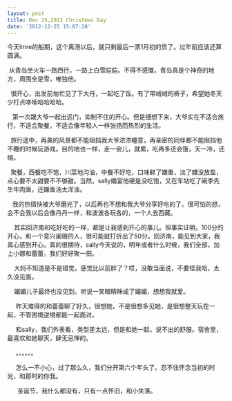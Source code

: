 ```yaml
---
layout: post
title: Dec 25,2012 Christmas Day
date: '2012-12-25 15:07:28'
---
```



今天Imre的船期，这个离港以后，就只剩最后一票1月初的货了。过年前应该还算圆满。

 从青岛坐火车一路西行，一路上白雪皑皑。不得不感慨，青岛真是个神奇的地方，周围全是雪，唯独他。

  很开心，出发前匆忙见了下大丹，一起吃了饭。有了带绒绒的裤子，希望她冬天少打点哆嗦哈哈哈哈。

   第一次跟大爷一起出远门，抑制不住的开心。但是细想下来，大爷实在不适合旅行，不适合聚餐，不适合像年轻人一样张扬而热烈的生活。

  旅行途中，再美的风景都不能阻挡我大爷浓浓睡意，再亲密的同伴都不能阻挡他不睡的时候玩游戏。目的地也一样，走一会儿，就累，吃再多还会饿，天一冷，还缩。

  聚餐，西餐吃不饱，川菜地沟油，中餐不好吃，口味鲜了嫌重，淡了嫌没放盐，点心要不太甜要不不够甜。当然，sally婚宴他硬是没吃饱，又在车站吃了碗李先生牛肉面，还嫌面汤太浑浊。

   我的热情快被大爷磨光了，以后再也不想和我大爷分享好吃的了。很可怕的想，会不会我以后会像丹丹一样，和波波各玩各的，一个人去西藏。

    其实回济南和吃好吃的一样，都是让我感到开心的事儿。但事实证明，100分的开心，和一个意兴阑珊的人，很可能就打折出了50分。回济南，能见到大家，我真心感到开心。真的很期待，sally今天说的，明年或者什么时候，我们全部，加上小娜和蕾蕾，我们好好聚一把。

    大妈不知道是不是错觉，感觉比以前胖了？哎，没敢当面说，不要怪我哈，太久没见面。

    媚媚儿子最终也没见到。听说一笑眼睛眯成了媚媚，想想我就爱。

     昨天难得的和蕾蕾聊了好久，很想她，不是很想多见她，是很想整天玩在一起，不管困境逆境都能一起面对。

     和sally，我们外表看，类型差太远，但是和她一起，说不出的舒服。宿舍里，最喜欢和她聊天，肆无忌惮的。

     。。。。。。

     怎么一不小心，过了那么久，我们分开第六个年头了。忍不住怀念当初的时光，和那时的你我。

      圣诞节，我什么都没有，只有一点怀旧，和小失落。



